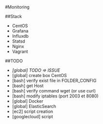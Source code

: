 #Monitoring

##Stack

* CentOS
* Grafana
* Influxdb
* Statsd
* Nginx
* Vagrant

##TODO
* *[global] TODO => ISSUE*
* [global] create box CentOS
* [bash] verify exist file in FOLDER_CONFIG 
* [bash] get Host 
* [bash] verify command wget (or use curl)
* [bash] modify iptables (port 2003 et 8080)
* [global] Docker
* [global] ElasticSearch
* [ec2] script creation
* [googlecloud] script

